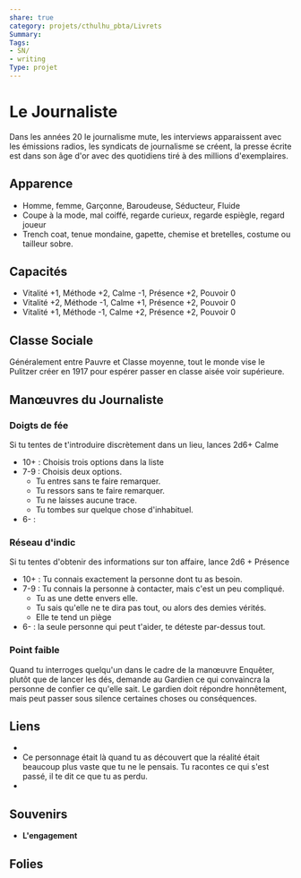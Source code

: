 ```yaml
---
share: true 
category: projets/cthulhu_pbta/Livrets
Summary: 
Tags:
- SN/
- writing
Type: projet
---
```

# Le Journaliste

Dans les années 20 le journalisme mute, les interviews apparaissent avec les émissions radios, les syndicats de journalisme se créent, la presse écrite est dans son âge d'or avec des quotidiens tiré à des millions d'exemplaires.

## Apparence

- Homme, femme, Garçonne, Baroudeuse, Séducteur, Fluide
- Coupe à la mode, mal coiffé, regarde curieux, regarde espiègle, regard joueur
- Trench coat, tenue mondaine, gapette, chemise et bretelles, costume ou tailleur sobre.

## Capacités

- Vitalité +1, Méthode +2, Calme -1, Présence +2, Pouvoir 0
- Vitalité +2, Méthode -1, Calme +1, Présence +2, Pouvoir 0
- Vitalité +1, Méthode -1, Calme +2, Présence +2, Pouvoir 0

## Classe Sociale

Généralement entre Pauvre et Classe moyenne, tout le monde vise le Pulitzer créer en 1917 pour espérer passer en classe aisée voir supérieure.

## Manœuvres du Journaliste

### Doigts de fée

Si tu tentes de t'introduire discrètement dans un lieu, lances 2d6+ Calme

- 10+ : Choisis trois options dans la liste
- 7-9 : Choisis deux options.
	- Tu entres sans te faire remarquer.
	- Tu ressors sans te faire remarquer.
	- Tu ne laisses aucune trace. 
	- Tu tombes sur quelque chose d'inhabituel.
- 6- : 

### Réseau d'indic

Si tu tentes d'obtenir des informations sur ton affaire, lance 2d6 + Présence

- 10+ : Tu connais exactement la personne dont tu as besoin.
- 7-9 : Tu connais la personne à contacter, mais c'est un peu compliqué.
	- Tu as une dette envers elle.
	- Tu sais qu'elle ne te dira pas tout, ou alors des demies vérités.
	- Elle te tend un piège
- 6- : la seule personne qui peut t'aider, te déteste par-dessus tout.

### Point faible

Quand tu interroges quelqu'un dans le cadre de la manœuvre Enquêter, plutôt que de lancer les dés, demande au Gardien ce qui convaincra la personne de confier ce qu'elle sait. Le gardien doit répondre honnêtement, mais peut passer sous silence certaines choses ou conséquences.

## Liens

- 
- Ce personnage était là quand tu as découvert que la réalité était beaucoup plus vaste que tu ne le pensais. Tu racontes ce qui s'est passé, il te dit ce que tu as perdu.
- 


## Souvenirs

- **L'engagement**
  

## Folies